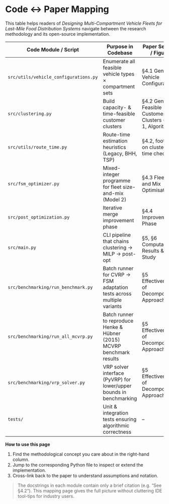 # Code ↔ Paper Mapping

This table helps readers of *Designing Multi-Compartment Vehicle Fleets for Last-Mile Food Distribution Systems* navigate between the
research methodology and its open-source implementation.

| Code Module / Script | Purpose in Codebase | Paper Section / Figure |
|----------------------|---------------------|------------------------|
| `src/utils/vehicle_configurations.py` | Enumerate all feasible vehicle types × compartment sets | §4.1 Generate Vehicle Configurations |
| `src/clustering.py` | Build capacity- & time-feasible customer clusters | §4.2 Generate Feasible Customer Clusters (Fig. 1, Algorithm 1) |
| `src/utils/route_time.py` | Route-time estimation heuristics (Legacy, BHH, TSP) | §4.2, footnote on clustering time checks |
| `src/fsm_optimizer.py` | Mixed-integer programme for fleet size-and-mix (Model 2) | §4.3 Fleet Size and Mix Optimisation |
| `src/post_optimization.py` | Iterative merge improvement phase | §4.4 Improvement Phase |
| `src/main.py` | CLI pipeline that chains clustering → MILP → post-opt | §5, §6 Computational Results & Case Study |
| `src/benchmarking/run_benchmark.py` | Batch runner for CVRP → FSM adaptation tests across multiple variants | §5 Effectiveness of Decomposition Approach |
| `src/benchmarking/run_all_mcvrp.py` | Batch runner to reproduce Henke & Hübner (2015) MCVRP benchmark results | §5 Effectiveness of Decomposition Approach |
| `src/benchmarking/vrp_solver.py` | VRP solver interface (PyVRP) for lower/upper bounds in benchmarking | §5 Effectiveness of Decomposition Approach |
| `tests/` | Unit & integration tests ensuring algorithmic correctness | – |

**How to use this page**

1. Find the methodological concept you care about in the right-hand column.
2. Jump to the corresponding Python file to inspect or extend the implementation.
3. Cross-link back to the paper to understand assumptions and notation.

> The docstrings in each module contain only a brief citation (e.g. “See §4.2”).  This mapping page
> gives the full picture without cluttering IDE tool-tips for industry users.

